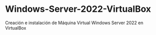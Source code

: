 # Windows-Server-2022-VirtualBox
Creación e instalación de Máquina Virtual Windows Server 2022 en VirtualBox
